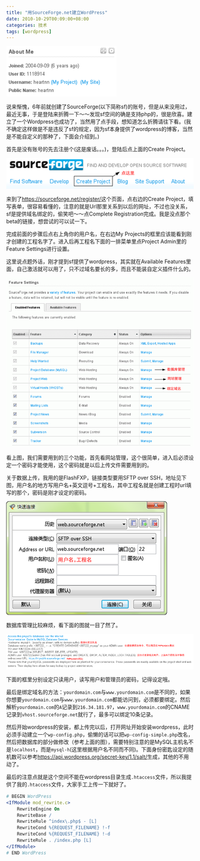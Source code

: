 ```yaml
---
title: "用SourceForge.net建立WordPress"
date: 2010-10-29T00:09:00+08:00
categories: 技术
tags: [wordpress]
---
```


![](/uploads/2010/10/about-sourceforge.png)

说来惭愧，6年前就创建了SourceForge(以下简称sf)的账号，但是从来没用过，最近无事，于是登陆来折腾一下～～发现sf空间的确是支持php的，很是欣喜。建立了一个Wordpress也成功了，当然用了点手段，想知道怎么折腾请往下看。(我不确定这样做是不是违反了sf的规定，因为sf本身提供了wordpress的博客，当然是不能自定义的那种了，下面会介绍到。)

首先是没有账号的先去注册个(这是废话。。。)，登陆后点上面的Create Project。

![](/uploads/2010/10/sourceforge-home.png)<!--more-->

来到了<https://sourceforge.net/register/>这个页面，点右边的Create Project，填写表单，很容易看懂的，注意的就是Url那里关系到以后的网址，不过也没关系，sf是提供域名绑定的，偷笑吧～～点Complete Registration完成。我是没点那个beta的链接，想尝试的可以试一下。

完成前面的步骤后点右上角你的用户名，在右边My Projects的框里应该能看到刚才创建的工程名字了。进入后再工程名下面的一排菜单里点Project Admin里的Feature Settings进行设置。

这里说点题外话，刚才提到sf提供了wordpress，其实就在Available Features里面，自己激活就可以用了，只不过域名要长的多，而且不能装自定义插件什么的。

![](/uploads/2010/10/sourceforge-feature-settings.png)

看上图，我们需要用到的三个功能，首先看网站管理，这个很简单，进入后必须设定一个密码才能使用，这个密码就是以后上传文件需要用到的。

关于数据上传，我用的是FlashFXP，链接类型要用SFTP over SSH，地址见下图，用户名的地方写用户名+英文逗号+工程名，其中工程名就是创建工程时url填写的那个，密码是刚才设定的密码。

![](/uploads/2010/10/sourceforge-sftp.png)

数据库管理比较麻烦，看下面的图就一目了然了。

![](/uploads/2010/10/sourceforge-mysql.png)

下面的框里分别设定只读用户，读写用户和管理员的密码，记得设定哦。

最后是绑定域名的方法：`yourdomain.com`与`www.yourdomain.com`是不同的，如果你想要`yourdomain.com`与`www.yourdomain.com`都能访问到，必须都要绑定。然后解析`yourdomain.com`的`A`记录到`216.34.181.97`，`www.yourdomain.com`的CNAME记录到`vhost.sourceforge.net`就行了，最多可以绑定10条记录。

然后开始wordpress的安装，都上传完以后，打开网址开始安装wordpress，此时必须手动建立一个`wp-config.php`，偷懒的话可以把`wp-config-simple.php`改名，然后把数据库的部分做修改（参考上面的图），需要特别注意的是MySQL主机名不是`localhost`，而是`mysql-h`(这里根据用户名不同而不同)。下面身份密匙设定的随机数可以参考<https://api.wordpress.org/secret-key/1.1/salt/>生成，其他的不用动了。

最后的注意点就是这个空间不能在wordpress目录生成`.htaccess`文件，所以我提供了我的`.htaccess`文件，大家手工上传一下就好了。

```apache
# BEGIN WordPress
<IfModule mod_rewrite.c>
    RewriteEngine On
    RewriteBase /
    RewriteRule ^index\.php$ - [L]
    RewriteCond %{REQUEST_FILENAME} !-f
    RewriteCond %{REQUEST_FILENAME} !-d
    RewriteRule . /index.php [L]
</IfModule>
# END WordPress
```
